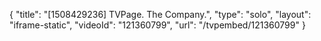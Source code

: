 {
    "title": "[1508429236] TVPage. The Company.",
    "type": "solo",
    "layout": "iframe-static",
    "videoId": "121360799",
    "url": "\/tvpembed\/121360799"
}